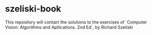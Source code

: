 # szeliski-book
This repository will contain the solutions to the exercises of ´Computer Vision: Algorithms and Apllications. 2nd Ed´, by Richard Szeliski
